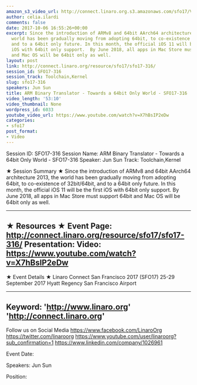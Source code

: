 ```yaml
---
amazon_s3_video_url: http://connect.linaro.org.s3.amazonaws.com/sfo17/Videos/SFO17-316%20ARM%20Binary%20Translator%20-%20Towards%20a%2064bit%20Only%20World.mp4
author: celia.ilardi
comments: false
date: 2017-10-06 16:55:26+00:00
excerpt: Since the introduction of ARMv8 and 64bit AArch64 architecture 2013, the
  world has been gradually moving from adopting 64bit, to co-existence of 32bit/64bit,
  and to a 64bit only future. In this month, the official iOS 11 will be the first
  iOS with 64bit only support.  By June 2018, all apps in Mac Store must support 64bit
  and Mac OS will be 64bit only as well.
layout: post
link: http://connect.linaro.org/resource/sfo17/sfo17-316/
session_id: SFO17-316
session_track: Toolchain,Kernel
slug: sfo17-316
speakers: Jun Sun
title: ARM Binary Translator - Towards a 64bit Only World - SFO17-316
video_length: '53:10'
video_thumbnail: None
wordpress_id: 6033
youtube_video_url: https://www.youtube.com/watch?v=X7hBsIP2eDw
categories:
- sfo17
post_format:
- Video
---
```


Session ID: SFO17-316
Session Name: ARM Binary Translator - Towards a 64bit Only World - SFO17-316
Speaker: Jun Sun
Track: Toolchain,Kernel


★ Session Summary ★
Since the introduction of ARMv8 and 64bit AArch64 architecture 2013, the world has been gradually moving from adopting 64bit, to co-existence of 32bit/64bit, and to a 64bit only future. In this month, the official iOS 11 will be the first iOS with 64bit only support.  By June 2018, all apps in Mac Store must support 64bit and Mac OS will be 64bit only as well.

---------------------------------------------------
★ Resources ★
Event Page: http://connect.linaro.org/resource/sfo17/sfo17-316/
Presentation: 
Video: https://www.youtube.com/watch?v=X7hBsIP2eDw
 ---------------------------------------------------

★ Event Details ★
Linaro Connect San Francisco 2017 (SFO17)
25-29 September 2017
Hyatt Regency San Francisco Airport

---------------------------------------------------
Keyword: 
'http://www.linaro.org'
'http://connect.linaro.org'
---------------------------------------------------
Follow us on Social Media
https://www.facebook.com/LinaroOrg
https://twitter.com/linaroorg
https://www.youtube.com/user/linaroorg?sub_confirmation=1
https://www.linkedin.com/company/1026961

Event Date: 

Speakers: Jun Sun

Position: 
